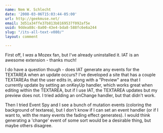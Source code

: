 ```yaml
---
name: Nem W. Schlecht
date: '2008-03-06T15:03:44-05:00'
url: http://geekmuse.net/
email: 3d51a34ffe37b813b8169537f092af5e
uuid: 9ddea88c-8a00-43e4-bda8-588fc6e6a244
slug: "/its-all-text-v080/"
layout: comment

---
```


First off, I *was* a Mozex fan, but I've already uninstalled it.  IAT is an awesome extension - thanks much!

I do have a question though - does IAT generate any events for the TEXTAREA when an update occurs?  I've developed a site that has a couple TEXTAREAs that the user edits in, along with a "Preview" area that I currently update by setting an onKeyUp handler, which works great when editing within the TEXTAREA, but if I use IAT, the TEXTAREA updates but my preview does not.  I tried adding an onChange handler, but that didn't work.

Then I tried Event Spy and I see a bunch of mutation events (coloring the background of textarea), but I don't know if I can set an event handler (or if I want to, with the many events the fading effect generates).  I would think generating a 'change' event of some sort would be a desirable thing, but maybe others disagree.
